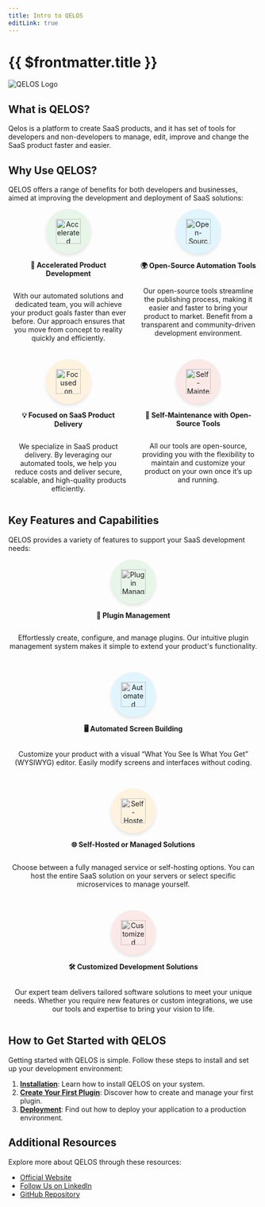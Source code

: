 ```yaml
---
title: Intro to QELOS
editLink: true
---
```


# {{ $frontmatter.title }}

![QELOS Logo](/qelos.jpg)

## What is QELOS?

Qelos is a platform to create SaaS products, and it has set of tools for developers and non-developers to manage, edit, improve and change the SaaS product faster and easier.

## Why Use QELOS?

QELOS offers a range of benefits for both developers and businesses, aimed at improving the development and deployment of SaaS solutions:

<div style="display: grid; grid-template-columns: repeat(auto-fit, minmax(200px, 1fr)); gap: 20px;">

  <!-- Accelerated Product Development -->
  <div style="text-align: center; display: flex; flex-direction: column; align-items: center;">
    <div style="background-color: #E8F5E9; padding: 20px; border-radius: 50%; box-shadow: 0 4px 6px rgba(0, 0, 0, 0.1);">
      <img src="/rocket_icon.svg" alt="Accelerated Product Development" style="width: 50px; height: 50px;">
    </div>
    <p><strong>🚀 Accelerated Product Development</strong></p>
    <p>With our automated solutions and dedicated team, you will achieve your product goals faster than ever before. Our approach ensures that you move from concept to reality quickly and efficiently.</p>
  </div>

  <!-- Open-Source Automation Tools -->
  <div style="text-align: center; display: flex; flex-direction: column; align-items: center;">
    <div style="background-color: #E1F5FE; padding: 20px; border-radius: 50%; box-shadow: 0 4px 6px rgba(0, 0, 0, 0.1);">
      <img src="/code_icon.svg" alt="Open-Source Automation Tools" style="width: 50px; height: 50px;">
    </div>
    <p><strong>🌍 Open-Source Automation Tools</strong></p>
    <p>Our open-source tools streamline the publishing process, making it easier and faster to bring your product to market. Benefit from a transparent and community-driven development environment.</p>
  </div>

  <!-- Focused on SaaS Product Delivery -->
  <div style="text-align: center; display: flex; flex-direction: column; align-items: center;">
    <div style="background-color: #FFF3E0; padding: 20px; border-radius: 50%; box-shadow: 0 4px 6px rgba(0, 0, 0, 0.1);">
      <img src="/cloud_upload_icon.svg" alt="Focused on SaaS Product Delivery" style="width: 50px; height: 50px;">
    </div>
    <p><strong>💡 Focused on SaaS Product Delivery</strong></p>
    <p>We specialize in SaaS product delivery. By leveraging our automated tools, we help you reduce costs and deliver secure, scalable, and high-quality products efficiently.</p>
  </div>

  <!-- Self-Maintenance with Open-Source Tools -->
  <div style="text-align: center; display: flex; flex-direction: column; align-items: center;">
    <div style="background-color: #FBE9E7; padding: 20px; border-radius: 50%; box-shadow: 0 4px 6px rgba(0, 0, 0, 0.1);">
      <img src="/tools_icon.svg" alt="Self-Maintenance with Open-Source Tools" style="width: 50px; height: 50px;">
    </div>
    <p><strong>🔧 Self-Maintenance with Open-Source Tools</strong></p>
    <p>All our tools are open-source, providing you with the flexibility to maintain and customize your product on your own once it’s up and running.</p>
  </div>

</div>

## Key Features and Capabilities

QELOS provides a variety of features to support your SaaS development needs:

<div style="display: grid; grid-template-columns: repeat(auto-fit, minmax(250px, 1fr)); gap: 30px;">
  <!-- Plugin Management -->
  <div style="text-align: center; display: flex; flex-direction: column; align-items: center;">
    <div style="background-color: #E8F5E9; padding: 20px; border-radius: 50%; box-shadow: 0 4px 6px rgba(0, 0, 0, 0.1);">
      <img src="/extension_2icon.svg" alt="Plugin Management" style="width: 50px; height: 50px; filter: grayscale(100%);">
    </div>
    <p><strong>🧩 Plugin Management</strong></p>
    <p>Effortlessly create, configure, and manage plugins. Our intuitive plugin management system makes it simple to extend your product's functionality.</p>
  </div>

  <!-- Automated Screen Building -->
  <div style="text-align: center; display: flex; flex-direction: column; align-items: center;">
    <div style="background-color: #E1F5FE; padding: 20px; border-radius: 50%; box-shadow: 0 4px 6px rgba(0, 0, 0, 0.1);">
      <img src="/desktop_mac_icon.svg" alt="Automated Screen Building" style="width: 50px; height: 50px; filter: grayscale(100%);">
    </div>
    <p><strong>🖥️ Automated Screen Building</strong></p>
    <p>Customize your product with a visual “What You See Is What You Get” (WYSIWYG) editor. Easily modify screens and interfaces without coding.</p>
  </div>

  <!-- Self-Hosted or Managed Solutions -->
  <div style="text-align: center; display: flex; flex-direction: column; align-items: center;">
    <div style="background-color: #FFF3E0; padding: 20px; border-radius: 50%; box-shadow: 0 4px 6px rgba(0, 0, 0, 0.1);">
      <img src="/cloud_done_icon.svg" alt="Self-Hosted or Managed Solutions" style="width: 50px; height: 50px; filter: grayscale(100%);">
    </div>
    <p><strong>🌐 Self-Hosted or Managed Solutions</strong></p>
    <p>Choose between a fully managed service or self-hosting options. You can host the entire SaaS solution on your servers or select specific microservices to manage yourself.</p>
  </div>

  <!-- Customized Development Solutions -->
  <div style="text-align: center; display: flex; flex-direction: column; align-items: center;">
    <div style="background-color: #FBE9E7; padding: 20px; border-radius: 50%; box-shadow: 0 4px 6px rgba(0, 0, 0, 0.1);">
      <img src="/manage_icon.svg" alt="Customized Development Solutions" style="width: 50px; height: 50px; filter: grayscale(100%);">
    </div>
    <p><strong>🛠️ Customized Development Solutions</strong></p>
    <p>Our expert team delivers tailored software solutions to meet your unique needs. Whether you require new features or custom integrations, we use our tools and expertise to bring your vision to life.</p>
  </div>
</div>


## How to Get Started with QELOS

Getting started with QELOS is simple. Follow these steps to install and set up your development environment:

1. **[Installation](./installation.md)**: Learn how to install QELOS on your system.
2. **[Create Your First Plugin](./create-your-first-plugin.md)**: Discover how to create and manage your first plugin.
3. **[Deployment](./deployment.md)**: Find out how to deploy your application to a production environment.

## Additional Resources

Explore more about QELOS through these resources:

- [Official Website](https://qelos.io/)
- [Follow Us on LinkedIn](https://www.linkedin.com/company/qelos/about/)
- [GitHub Repository](https://github.com/qelos-io/qelos)
